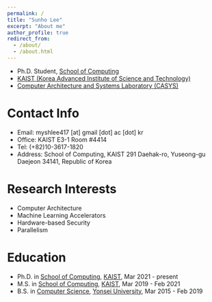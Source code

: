 ```yaml
---
permalink: /
title: "Sunho Lee"
excerpt: "About me"
author_profile: true
redirect_from: 
  - /about/
  - /about.html
---
```

- Ph.D. Student, [School of Computing](https://cs.kaist.ac.kr)
- [KAIST (Korea Advanced Institute of Science and Technology)](https://kaist.ac.kr)
- [Computer Architecture and Systems Laboratory (CASYS)](https://casys.kaist.ac.kr)

Contact Info
======
- Email: myshlee417 [at] gmail [dot] ac [dot] kr
- Office: KAIST E3-1 Room #4414
- Tel: (+82)10-3617-1820
- Address: School of Computing, KAIST 291 Daehak-ro, Yuseong-gu Daejeon 34141, Republic of Korea

Research Interests
======
- Computer Architecture
- Machine Learning Accelerators
- Hardware-based Security
- Parallelism

Education
======
- Ph.D. in [School of Computing](https://cs.kaist.ac.kr), [KAIST](https://kaist.ac.kr), Mar 2021 - present
- M.S. in [School of Computing](https://cs.kaist.ac.kr), [KAIST](https://kaist.ac.kr), Mar 2019 - Feb 2021
- B.S. in [Computer Science](https://cs.yonsei.ac.kr), [Yonsei University](https://yonsei.ac.kr), Mar 2015 - Feb 2019
